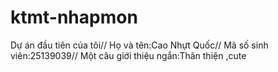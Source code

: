# ktmt-nhapmon
Dự án đầu tiên của tôi//
Họ và tên:Cao Nhựt Quốc//
Mã số sinh viên:25139039//
Một câu giới thiệu ngắn:Thân thiện ,cute
